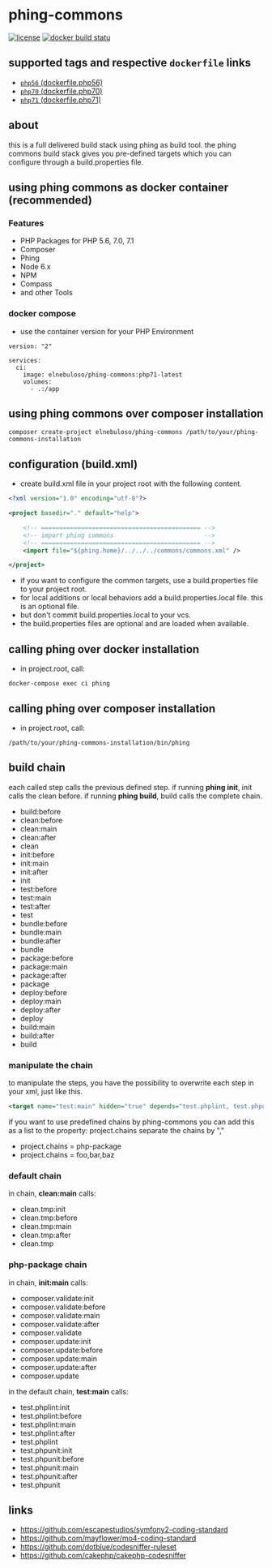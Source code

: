 # phing-commons

[![license](https://poser.pugx.org/elnebuloso/phing-commons/license)](https://packagist.org/packages/elnebuloso/phing-commons)
[![docker build statu](https://img.shields.io/docker/build/elnebuloso/phing-commons.svg)](https://hub.docker.com/r/elnebuloso/phing-commons/builds/)

## supported tags and respective `dockerfile` links

- [`php56` (dockerfile.php56)](https://github.com/elnebuloso/phing-commons/blob/master/dockerfile.php56)
- [`php70` (dockerfile.php70)](https://github.com/elnebuloso/phing-commons/blob/master/dockerfile.php70)
- [`php71` (dockerfile.php71)](https://github.com/elnebuloso/phing-commons/blob/master/dockerfile.php71)

## about

this is a full delivered build stack using phing as build tool. the phing commons build stack gives you pre-defined targets which you can configure
through a build.properties file.

## using phing commons as docker container (recommended)

### Features

- PHP Packages for PHP 5.6, 7.0, 7.1
- Composer
- Phing
- Node 6.x
- NPM
- Compass
- and other Tools

### docker compose

- use the container version for your PHP Environment

```
version: "2"

services:
  ci:
    image: elnebuloso/phing-commons:php71-latest
    volumes:
      - .:/app
```

## using phing commons over composer installation

```
composer create-project elnebuloso/phing-commons /path/to/your/phing-commons-installation
```

## configuration (build.xml)

- create build.xml file in your project root with the following content.

``` xml
<?xml version="1.0" encoding="utf-8"?>

<project basedir="." default="help">

    <!-- ============================================ -->
    <!-- import phing commons                         -->
    <!-- ============================================ -->
    <import file="${phing.home}/../../../commons/commons.xml" />

</project>
```

- if you want to configure the common targets, use a build.properties file to your project root.
- for local additions or local behaviors add a build.properties.local file. this is an optional file.
- but don't commit build.properties.local to your vcs.
- the build.properties files are optional and are loaded when available.

## calling phing over docker installation

- in project.root, call:

```
docker-compose exec ci phing
```

## calling phing over composer installation

- in project.root, call:

```
/path/to/your/phing-commons-installation/bin/phing
```

## build chain

each called step calls the previous defined step.
if running **phing init**, init calls the clean before.
if running **phing build**, build calls the complete chain.

 * build:before
 * clean:before
 * clean:main
 * clean:after
 * clean
 * init:before
 * init:main
 * init:after
 * init
 * test:before
 * test:main
 * test:after
 * test
 * bundle:before
 * bundle:main
 * bundle:after
 * bundle
 * package:before
 * package:main
 * package:after
 * package
 * deploy:before
 * deploy:main
 * deploy:after
 * deploy
 * build:main
 * build:after
 * build

### manipulate the chain

to manipulate the steps, you have the possibility to overwrite each step in your xml, just like this.

``` xml
<target name="test:main" hidden="true" depends="test.phplint, test.phpunit" />
```

if you want to use predefined chains by phing-commons you can add this as a list to the property: project.chains
separate the chains by ","

 * project.chains = php-package
 * project.chains = foo,bar,baz

### default chain

in chain, **clean:main** calls:

 * clean.tmp:init
 * clean.tmp:before
 * clean.tmp:main
 * clean.tmp:after
 * clean.tmp

### php-package chain

in chain, **init:main** calls:

 * composer.validate:init
 * composer.validate:before
 * composer.validate:main
 * composer.validate:after
 * composer.validate
 * composer.update:init
 * composer.update:before
 * composer.update:main
 * composer.update:after
 * composer.update

in the default chain, **test:main** calls:

 * test.phplint:init
 * test.phplint:before
 * test.phplint:main
 * test.phplint:after
 * test.phplint
 * test.phpunit:init
 * test.phpunit:before
 * test.phpunit:main
 * test.phpunit:after
 * test.phpunit

## links

- https://github.com/escapestudios/symfony2-coding-standard
- https://github.com/mayflower/mo4-coding-standard
- https://github.com/dotblue/codesniffer-ruleset
- https://github.com/cakephp/cakephp-codesniffer